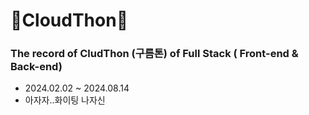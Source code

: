 # 📘CloudThon📘
### The record of CludThon (구름톤) of Full Stack ( Front-end &amp; Back-end)
- 2024.02.02 ~ 2024.08.14
- 아자자..화이팅 나자신

